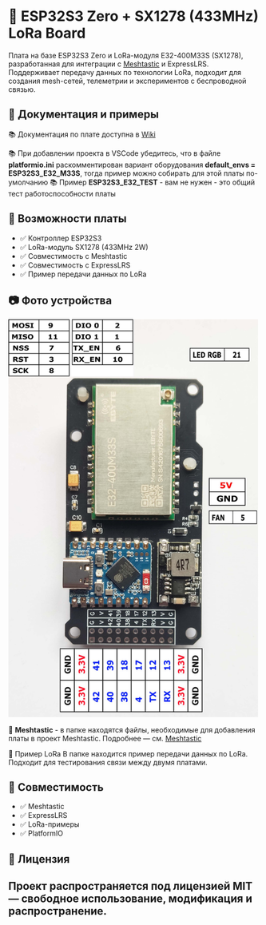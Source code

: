 # 📡 ESP32S3 Zero + SX1278 (433MHz) LoRa Board

Плата на базе ESP32S3 Zero и LoRa-модуля E32-400M33S (SX1278), разработанная для интеграции с [Meshtastic](https://github.com/Ale-maker325/ESP32_S3_33_433MHz_SX1278/wiki/Meshtastic) и ExpressLRS. Поддерживает передачу данных по технологии LoRa, подходит для создания mesh-сетей, телеметрии и экспериментов с беспроводной связью.

## 🔗 Документация и примеры

📚 Документация по плате доступна в [Wiki](https://github.com/Ale-maker325/ESP32_S3_33_433MHz_SX1278/wiki)

📚 При добавлении проекта в VSCode убедитесь, что в файле **platformio.ini** раскомментирован вариант оборудования **default_envs = ESP32S3_E32_M33S**,
тогда пример можно собирать для этой платы по-умолчанию
📚 Пример **ESP32S3_E32_TEST** - вам не нужен - это общий тест работоспособности платы

## 🚀 Возможности платы

- ✅ Контроллер ESP32S3
- ✅ LoRa-модуль SX1278 (433MHz 2W)
- ✅ Совместимость с Meshtastic
- ✅ Совместимость с ExpressLRS
- ✅ Пример передачи данных по LoRa

## 📷 Фото устройства

<img src="https://raw.githubusercontent.com/Ale-maker325/ESP32_S3_33_433MHz_SX1278/master/FOTO/1742917684166.jpg" width="500"/>

📡 **Meshtastic** - в папке  находятся файлы, необходимые для добавления платы в проект Meshtastic. Подробнее — см. [Meshtastic](https://github.com/Ale-maker325/ESP32_S3_33_433MHz_SX1278/wiki/Meshtastic)

🧪 Пример LoRa В папке  находится пример передачи данных по LoRa. Подходит для тестирования связи между двумя платами.



## 🧩 Совместимость

- ✅ Meshtastic
- ✅ ExpressLRS
- ✅ LoRa-примеры
- ✅ PlatformIO

## 📄 Лицензия
Проект распространяется под лицензией MIT — свободное использование, модификация и распространение.
---


